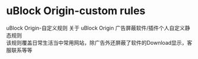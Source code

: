 # uBlock Origin-custom rules  
  uBlock Origin-自定义规则
关于 uBlock Origin 广告屏蔽软件/插件个人自定义静态规则  
该规则覆盖日常生活当中常用网站，除广告外还屏蔽了软件的Download显示，客服联系等等
